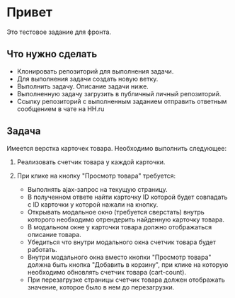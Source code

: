 # Привет

Это тестовое задание для фронта.

## Что нужно сделать

- Клонировать репозиторий для выполнения задачи.
- Для выполнения задачи создать новую ветку.
- Выполнить задачу. Описание задачи ниже.
- Выполненную задачу загрузить в публичный личный репозиторий.
- Ссылку репозиторий с выполненным заданием отправить ответным сообщением в чате на HH.ru

## Задача

Имеется верстка карточек товара. Необходимо выполнить следующее:

1. Реализовать счетчик товара у каждой карточки.
2. При клике на кнопку "Просмотр товара" требуется:

   - Выполнять ajax-запрос на текущую страницу.
   - В полученном ответе найти карточку ID которой будет совпадать с ID карточки у которой нажали на кнопку.
   - Открывать модальное окно (требуется сверстать) внутрь которого необходимо отрендерить найденную карточку товара.
   - В модальном окне у карточки товара должно отображаться описание товара.
   - Убедиться что внутри модального окна счетчик товара будет работать.
   - Внутри модального окна вместо кнопки "Просмотр товара" должна быть кнопка "Добавить в корзину", при клике на которую необходимо обновлять счетчик товара (cart-count).
   - При перезагрузке страницы счетчик товара должен отображать значение, которое было в нем до перезагрузки.
